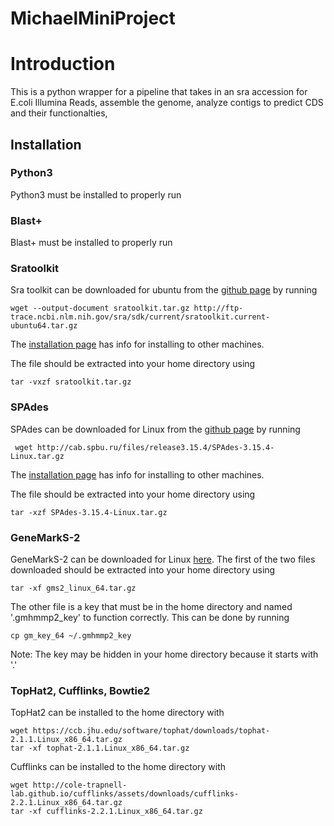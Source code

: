 # MichaelMiniProject

# Introduction
This is a python wrapper for a pipeline that takes in an sra accession for E.coli Illumina Reads, assemble the genome, analyze contigs to predict CDS and their functionalties, 
## Installation
### Python3
Python3 must be installed to properly run
### Blast+
Blast+ must be installed to properly run
### Sratoolkit
Sra toolkit can be downloaded for ubuntu from the [github page](https://github.com/ncbi/sra-tools) by running
```
wget --output-document sratoolkit.tar.gz http://ftp-trace.ncbi.nlm.nih.gov/sra/sdk/current/sratoolkit.current-ubuntu64.tar.gz
```
The [installation page](https://github.com/ncbi/sra-tools/wiki/02.-Installing-SRA-Toolkit) has info for installing to other machines.

The file should be extracted into your home directory using
```
tar -vxzf sratoolkit.tar.gz
```

### SPAdes
SPAdes can be downloaded for Linux from the [github page](https://github.com/ablab/spades) by running
```
 wget http://cab.spbu.ru/files/release3.15.4/SPAdes-3.15.4-Linux.tar.gz
```
The [installation page](https://github.com/ablab/spades#sec2) has info for installing to other machines.

The file should be extracted into your home directory using
```
tar -xzf SPAdes-3.15.4-Linux.tar.gz
```

### GeneMarkS-2
GeneMarkS-2 can be downloaded for Linux [here](http://exon.gatech.edu/GeneMark/license_download.cgi).
The first of the two files downloaded should be extracted into your home directory using
```
tar -xf gms2_linux_64.tar.gz
```

The other file is a key that must be in the home directory and named '.gmhmmp2_key' to function correctly. This can be done by running
```
cp gm_key_64 ~/.gmhmmp2_key
```
Note: The key may be hidden in your home directory because it starts with '.' 
### TopHat2, Cufflinks, Bowtie2
TopHat2 can be installed to the home directory with 
```
wget https://ccb.jhu.edu/software/tophat/downloads/tophat-2.1.1.Linux_x86_64.tar.gz
tar -xf tophat-2.1.1.Linux_x86_64.tar.gz
```

Cufflinks can be installed to the home directory with 
```
wget http://cole-trapnell-lab.github.io/cufflinks/assets/downloads/cufflinks-2.2.1.Linux_x86_64.tar.gz
tar -xf cufflinks-2.2.1.Linux_x86_64.tar.gz
```


